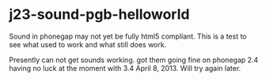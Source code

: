 j23-sound-pgb-helloworld
========================

Sound in phonegap may not yet be fully html5 compliant. This is a test to see what used to work and what still does work.



Presently can not get sounds working. got them going fine on phonegap 2.4 having no luck at the moment with 3.4 
April 8, 2013. Will try again later.





